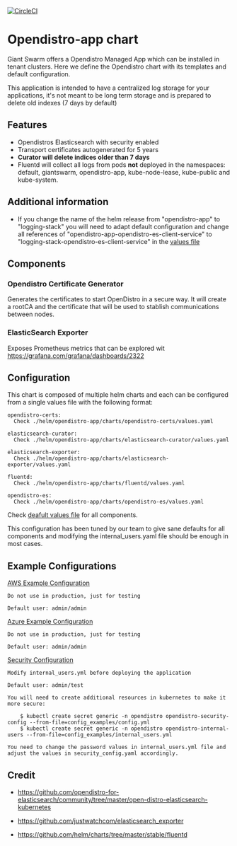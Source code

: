 [![CircleCI](https://circleci.com/gh/giantswarm/opendistro-app.svg?style=shield)](https://circleci.com/gh/giantswarm/opendistro-app)

# Opendistro-app chart

Giant Swarm offers a Opendistro Managed App which can be installed in tenant clusters.
Here we define the Opendistro chart with its templates and default configuration.

This application is intended to have a centralized log storage for your applications, it's not meant to be long term storage and is prepared to delete old indexes (7 days by default)


## Features
- Opendistros Elasticsearch with security enabled
- Transport certificates autogenerated for 5 years
- **Curator will delete indices older than 7 days**
- Fluentd will collect all logs from pods **not** deployed in the namespaces: default, giantswarm, opendistro-app, kube-node-lease, kube-public and kube-system.

## Additional information

- If you change the name of the helm release from "opendistro-app" to "logging-stack" you will need to adapt default configuration and change all references of "opendistro-app-opendistro-es-client-service" to "logging-stack-opendistro-es-client-service" in the [values file](./helm/opendistro-app/values.yaml)

## Components

### Opendistro Certificate Generator
Generates the certificates to start OpenDistro in a secure way. It will create a rootCA and the certificate that will be used to stablish communications between nodes.

### ElasticSearch Exporter
Exposes Prometheus metrics that can be explored wit https://grafana.com/grafana/dashboards/2322

## Configuration

This chart is composed of multiple helm charts and each can be configured from a single values file with the following format:

``` 
opendistro-certs:
  Check ./helm/opendistro-app/charts/opendistro-certs/values.yaml

elasticsearch-curator:
  Check ./helm/opendistro-app/charts/elasticsearch-curator/values.yaml

elasticsearch-exporter:
  Check ./helm/opendistro-app/charts/elasticsearch-exporter/values.yaml

fluentd:
  Check ./helm/opendistro-app/charts/fluentd/values.yaml

opendistro-es:
  Check ./helm/opendistro-app/charts/opendistro-es/values.yaml
```

Check [deafult values file](./helm/opendistro-app/values.yaml) for all components. 

This configuration has been tuned by our team to give sane defaults for all components and modifying the internal_users.yaml file should be enough in most cases.

## Example Configurations

[AWS Example Configuration](./example_values/ingress_enabled_aws.yaml)

    Do not use in production, just for testing

    Default user: admin/admin

[Azure Example Configuration](./example_values/ingress_enabled_aws.yaml)

    Do not use in production, just for testing

    Default user: admin/admin

[Security Configuration](./example_values/security_config.yaml)

    Modify internal_users.yml before deploying the application

    Default user: admin/test
    
    You will need to create additional resources in kubernetes to make it more secure:

        $ kubectl create secret generic -n opendistro opendistro-security-config --from-file=config_examples/config.yml
        $ kubectl create secret generic -n opendistro opendistro-internal-users --from-file=config_examples/internal_users.yml

    You need to change the password values in internal_users.yml file and adjust the values in security_config.yaml accordingly.
    

## Credit

* https://github.com/opendistro-for-elasticsearch/community/tree/master/open-distro-elasticsearch-kubernetes

* https://github.com/justwatchcom/elasticsearch_exporter

* https://github.com/helm/charts/tree/master/stable/fluentd
